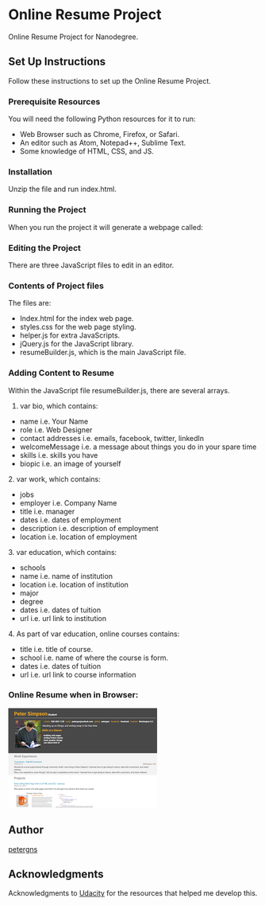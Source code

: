 # Online Resume Project
Online Resume Project for Nanodegree.

## Set Up Instructions
Follow these instructions to set up the Online Resume Project.

### Prerequisite Resources
You will need the following Python resources for it to run:
<ul>
  <li>Web Browser such as Chrome, Firefox, or Safari.
  <li>An editor such as Atom, Notepad++, Sublime Text.
  <li>Some knowledge of HTML, CSS, and JS.
</ul>

### Installation
Unzip the file and run index.html.

### Running the Project
When you run the project it will generate a webpage called:

### Editing the Project
There are three JavaScript files to edit in an editor.

### Contents of Project files

The files are:
<ul>
  <li>Index.html for the index web page.
  <li>styles.css for the web page styling.
  <li>helper.js for extra JavaScripts.
  <li>jQuery.js for the JavaScript library.
  <li>resumeBuilder.js, which is the main JavaScript file. 
</ul>

### Adding Content to Resume

Within the JavaScript file resumeBuilder.js, there are several arrays.

1. var bio, which contains:
<ul>
  <li>name i.e. Your Name
  <li>role i.e. Web Designer
  <li>contact addresses i.e. emails, facebook, twitter, linkedIn
  <li>welcomeMessage i.e. a message about things you do in your spare time
  <li>skills i.e. skills you have
  <li>biopic i.e. an image of yourself
</ul>    
2. var work, which contains:
<ul>
  <li>jobs
  <li>employer i.e. Company Name
  <li>title i.e. manager
  <li>dates i.e. dates of employment
  <li>description i.e. description of employment
  <li>location i.e. location of employment
</ul>    
3. var education, which contains:
<ul>
  <li>schools
  <li>name i.e. name of institution
  <li>location i.e. location of institution
  <li>major
  <li>degree
  <li>dates i.e. dates of tuition
  <li>url i.e. url link to institution
</ul>
4. As part of var education, online courses contains:
<ul>
  <li>title i.e. title of course.
  <li>school i.e. name of where the course is form.
  <li>dates i.e. dates of tuition 
  <li>url i.e. url link to course information
</ul>

### Online Resume when in Browser:
![Image of Output](https://github.com/petergns/onlineresume/blob/master/onlineresume.PNG)

## Author
[petergns](https://github.com/petergns)

## Acknowledgments
Acknowledgments to [Udacity](https://www.udacity.com/) for the resources that helped me develop this.
